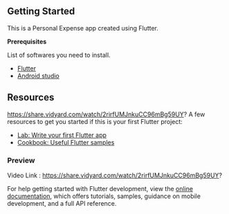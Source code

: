  ## Getting Started
 This is a Personal Expense app created using Flutter.

 **Prerequisites**

 List of softwares you need to install.
 
 * [Flutter](http://flutter.dev/)
 * [Android studio](https://developer.android.com/studio)

## Resources
https://share.vidyard.com/watch/2rirfUMJnkuCC96mBg59UY?
A few resources to get you started if this is your first Flutter project:

- [Lab: Write your first Flutter app](https://docs.flutter.dev/get-started/codelab)
- [Cookbook: Useful Flutter samples](https://docs.flutter.dev/cookbook)
 ### Preview
 Video Link : https://share.vidyard.com/watch/2rirfUMJnkuCC96mBg59UY?


For help getting started with Flutter development, view the
[online documentation](https://docs.flutter.dev/), which offers tutorials,
samples, guidance on mobile development, and a full API reference.
